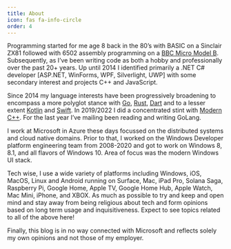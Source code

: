 ```yaml
---
title: About
icon: fas fa-info-circle
order: 4
---
```


Programming started for me age 8 back in the 80’s with BASIC on a Sinclair ZX81 followed with 6502 assembly programming on a [BBC Micro Model B](https://en.wikipedia.org/wiki/BBC_Micro).  Subsequently, as I’ve been writing code as both a hobby and professionally over the past 20+ years. Up until 2014 I identified primarily a .NET C# developer [ASP.NET, WinForms, WPF, Silverlight, UWP] with some secondary interest and projects C++ and JavaScript.

Since 2014 my language interests have been progressively broadening to encompass a more polyglot stance with [Go](https://golang.org/), [Rust](https://www.rust-lang.org/), [Dart](https://dart.dev/) and to a lesser extent [Kotlin](https://kotlinlang.org/) and [Swift](https://swift.org/).  In 2019/2022 I did a concentrated stint with [Modern C++](https://moderncpp.com/).  For the last year I’ve mailing been reading and writing GoLang.

I work at Microsoft in Azure these days focussed on the distributed systems and cloud native domains.  Prior to that, I worked on the Windows Developer platform engineering team from 2008-2020 and got to work on Windows 8, 8.1, and all flavors of Windows 10.  Area of focus was the modern Windows UI stack.

Tech wise, I use a wide variety of platforms including Windows, iOS, MacOS, Linux and Android running on Surface, Mac, iPad Pro, Solana Saga, Raspberry Pi, Google Home, Apple TV, Google Home Hub, Apple Watch, Mac Mini, iPhone, and XBOX.  As much as possible to try and keep and open mind and stay away from being religious about tech and form opinions based on long term usage and inquisitiveness.  Expect to see topics related to all of the above here!

Finally, this blog is in no way connected with Microsoft and reflects solely my own opinions and not those of my employer.

